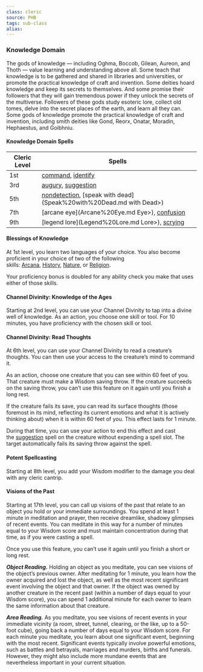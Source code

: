 ```yaml
---
class: cleric
source: PHB
tags: sub-class
alias:
---
```

### Knowledge Domain

The gods of knowledge — including Oghma, Boccob, Gilean, Aureon, and Thoth — value learning and understanding above all. Some teach that knowledge is to be gathered and shared in libraries and universities, or promote the practical knowledge of craft and invention. Some deities hoard knowledge and keep its secrets to themselves. And some promise their followers that they will gain tremendous power if they unlock the secrets of the multiverse. Followers of these gods study esoteric lore, collect old tomes, delve into the secret places of the earth, and learn all they can. Some gods of knowledge promote the practical knowledge of craft and invention, including smith deities like Gond, Reorx, Onatar, Moradin, Hephaestus, and Goibhniu.

#### Knowledge Domain Spells
|Cleric Level|Spells|
|---|---|
|1st|[command](Command.md), [identify](Identify.md)|
|3rd|[augury](Augury.md), [suggestion](Suggestion.md)|
|5th|[nondetection](Nondetection.md), [speak with dead](Speak%20with%20Dead.md with Dead>)|
|7th|[arcane eye](Arcane%20Eye.md Eye>), [confusion](Confusion.md)|
|9th|[legend lore](Legend%20Lore.md Lore>), [scrying](Scrying.md)|

#### Blessings of Knowledge

At 1st level, you learn two languages of your choice. You also become proficient in your choice of two of the following skills: [Arcana](Abilities#^Arcana), [History](Abilities#^History), [Nature](Abilities#^Nature), or [Religion](Abilities#^Religion).

Your proficiency bonus is doubled for any ability check you make that uses either of those skills.

#### Channel Divinity: Knowledge of the Ages

Starting at 2nd level, you can use your Channel Divinity to tap into a divine well of knowledge. As an action, you choose one skill or tool. For 10 minutes, you have proficiency with the chosen skill or tool.

#### Channel Divinity: Read Thoughts

At 6th level, you can use your Channel Divinity to read a creature’s thoughts. You can then use your access to the creature’s mind to command it.

As an action, choose one creature that you can see within 60 feet of you. That creature must make a Wisdom saving throw. If the creature succeeds on the saving throw, you can’t use this feature on it again until you finish a long rest.

If the creature fails its save, you can read its surface thoughts (those foremost in its mind, reflecting its current emotions and what it is actively thinking about) when it is within 60 feet of you. This effect lasts for 1 minute.

During that time, you can use your action to end this effect and cast the [suggestion](Suggestion.md) spell on the creature without expending a spell slot. The target automatically fails its saving throw against the spell.

#### Potent Spellcasting

Starting at 8th level, you add your Wisdom modifier to the damage you deal with any cleric cantrip.

#### Visions of the Past

Starting at 17th level, you can call up visions of the past that relate to an object you hold or your immediate surroundings. You spend at least 1 minute in meditation and prayer, then receive dreamlike, shadowy glimpses of recent events. You can meditate in this way for a number of minutes equal to your Wisdom score and must maintain concentration during that time, as if you were casting a spell.

Once you use this feature, you can’t use it again until you finish a short or long rest.

_**Object Reading.**_ Holding an object as you meditate, you can see visions of the object’s previous owner. After meditating for 1 minute, you learn how the owner acquired and lost the object, as well as the most recent significant event involving the object and that owner. If the object was owned by another creature in the recent past (within a number of days equal to your Wisdom score), you can spend 1 additional minute for each owner to learn the same information about that creature.

_**Area Reading.**_ As you meditate, you see visions of recent events in your immediate vicinity (a room, street, tunnel, clearing, or the like, up to a 50-foot cube), going back a number of days equal to your Wisdom score. For each minute you meditate, you learn about one significant event, beginning with the most recent. Significant events typically involve powerful emotions, such as battles and betrayals, marriages and murders, births and funerals. However, they might also include more mundane events that are nevertheless important in your current situation.